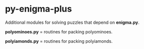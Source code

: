 # py-enigma-plus

Additional modules for solving puzzles that depend on **enigma.py**.

**polyominoes.py** = routines for packing polyominoes.

**polyiamonds.py** = routines for packing polyiamonds.
